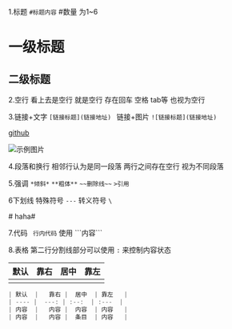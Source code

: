 1.标题 ```#标题内容```  #数量 为1~6

# 一级标题

## 二级标题

2.空行  看上去是空行 就是空行 存在回车 空格 tab等 也视为空行

3.链接+文字 ```[链接标题](链接地址) ``` 链接+图片 ```![链接标题](链接地址)```

[github](https://github.com/)

![示例图片](http://www.gcssloop.com/assets/siteinfo/friends/gcssloop.jpg)

4.段落和换行 相邻行认为是同一段落  两行之间存在空行 视为不同段落

5.强调  ```*倾斜*```  ```**粗体**``` ```~~删除线~~``` ```>引用``` 

6下划线 特殊符号 ```---```  转义符号 ```\```  

\# haha\#

7.代码 ``` 行内代码``` 使用 \`\`\`内容\`\`\`

8.表格 第二行分割线部分可以使用 `:` 来控制内容状态

| 默认 | 靠右 | 居中 | 靠左 |
| ---- | ---: | :--: | :--- |
|      |      |      |      |



```java
| 默认  |   靠右 |  居中  | 靠左   |
| ---- |  ---: | :--:  | :---  |
| 内容  |   内容 |  内容  | 内容   |
| 内容  |   内容 |  条目  | 内容   |

```











